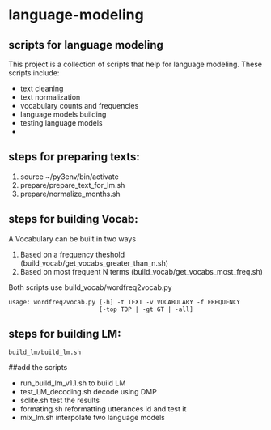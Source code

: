 # language-modeling
## scripts for language modeling 
This project is a collection of scripts that help for language modeling. These scripts include: 

 
* text cleaning 
* text normalization
* vocabulary counts and frequencies 
* language models building 
* testing language models 
* 

## steps for preparing texts: 
1. source ~/py3env/bin/activate 
2. prepare/prepare_text_for_lm.sh 
3. prepare/normalize_months.sh 

## steps for building Vocab: 
A Vocabulary can be built in two ways
1. Based on a frequency theshold (build_vocab/get_vocabs_greater_than_n.sh) 
2. Based on most frequent N terms (build_vocab/get_vocabs_most_freq.sh)

Both scripts use build_vocab/wordfreq2vocab.py 
```
usage: wordfreq2vocab.py [-h] -t TEXT -v VOCABULARY -f FREQUENCY
                         [-top TOP | -gt GT | -all]
```

## steps for building LM: 
```build_lm/build_lm.sh```


##add the scripts  	
* run_build_lm_v1.1.sh  to build LM
* test_LM_decoding.sh  decode using DMP
* sclite.sh  test the results
* formating.sh  reformatting utterances id and test it
* mix_lm.sh   interpolate two language models
